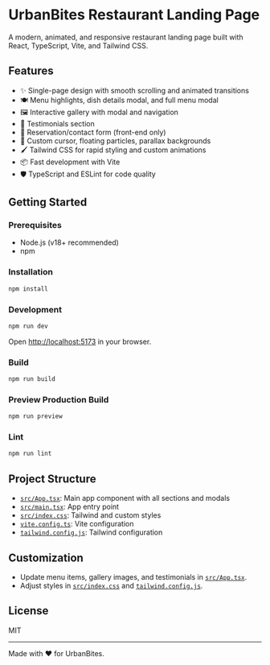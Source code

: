 # UrbanBites Restaurant Landing Page

A modern, animated, and responsive restaurant landing page built with React, TypeScript, Vite, and Tailwind CSS.

## Features

- ✨ Single-page design with smooth scrolling and animated transitions
- 🍽️ Menu highlights, dish details modal, and full menu modal
- 🖼️ Interactive gallery with modal and navigation
- 💬 Testimonials section
- 📅 Reservation/contact form (front-end only)
- 🎨 Custom cursor, floating particles, parallax backgrounds
- 🖌️ Tailwind CSS for rapid styling and custom animations
- 📦 Fast development with Vite
- 🛡️ TypeScript and ESLint for code quality

## Getting Started

### Prerequisites

- Node.js (v18+ recommended)
- npm

### Installation

```sh
npm install
```

### Development

```sh
npm run dev
```

Open [http://localhost:5173](http://localhost:5173) in your browser.

### Build

```sh
npm run build
```

### Preview Production Build

```sh
npm run preview
```

### Lint

```sh
npm run lint
```

## Project Structure

- [`src/App.tsx`](src/App.tsx): Main app component with all sections and modals
- [`src/main.tsx`](src/main.tsx): App entry point
- [`src/index.css`](src/index.css): Tailwind and custom styles
- [`vite.config.ts`](vite.config.ts): Vite configuration
- [`tailwind.config.js`](tailwind.config.js): Tailwind configuration

## Customization

- Update menu items, gallery images, and testimonials in [`src/App.tsx`](src/App.tsx).
- Adjust styles in [`src/index.css`](src/index.css) and [`tailwind.config.js`](tailwind.config.js).

## License

MIT

---

Made with ❤️ for UrbanBites.